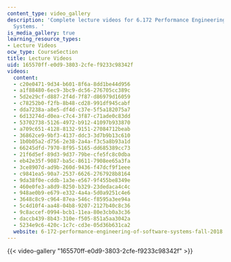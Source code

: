 ```yaml
---
content_type: video_gallery
description: 'Complete lecture videos for 6.172 Performance Engineering of Software
  Systems. '
is_media_gallery: true
learning_resource_types:
- Lecture Videos
ocw_type: CourseSection
title: Lecture Videos
uid: 165570ff-e0d9-3803-2cfe-f9233c98342f
videos:
  content:
  - c20e0471-9d34-b601-8f6a-8dd1be44d956
  - a1f88480-6ec9-3bc9-dc56-276705cc389c
  - 5d2e29cf-d887-2f4d-7f87-d86979d16059
  - c78252b0-f2fb-8b48-cd28-991df945cabf
  - dda7238a-a8e5-df4d-c37e-5f5a182075a7
  - 6d13274d-d0ea-c7c4-3f87-c71ade0c83dd
  - 53702738-5126-4972-b912-41097b933870
  - a709c651-4128-8132-9151-27084712beab
  - 36862ce9-9bf3-4137-ddc3-3d7b9b13c610
  - 1b0b05a2-d756-2e38-2a4a-f3c5a8b93a1d
  - 66245dfd-7970-8f95-5165-dd685389cc73
  - 21f6d5ef-89d3-9d37-79be-cfe5fc8c0dba
  - eb42e35f-9087-ba5c-8611-7908ee65a3fa
  - 3ce8907d-ad9b-260d-9436-f47dcf9f1eee
  - c9841ea5-90a7-2537-6626-2767928b8164
  - 9da38f0e-cddb-1a3e-e567-9f455be8349e
  - 460e0fe3-a8d9-8250-b329-23dedaca4c4c
  - 948ae0b9-e679-e332-4a4a-5d0a9251c4e6
  - 3648c8c9-c964-87ea-546c-f8595a3ee94a
  - 5c4d10f4-aa48-04b8-9207-2127b40c8c36
  - 9c8accef-0994-bcb1-11ea-80e3cb0a3c36
  - daccb439-8b43-310e-f505-851a5aa3042a
  - 5234e9c6-420c-1c7c-cd3e-05d36b631ca2
  website: 6-172-performance-engineering-of-software-systems-fall-2018
---
```



{{< video-gallery "165570ff-e0d9-3803-2cfe-f9233c98342f" >}}

